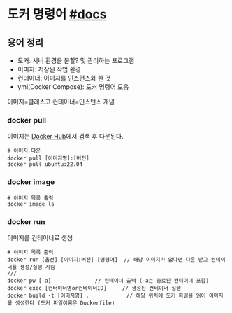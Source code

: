 # 도커 명령어 [#docs](https://docs.docker.com/engine/reference/commandline/cli/)

## 용어 정리
- 도커: 서버 환경을 분할? 및 관리하는 프로그램
- 이미지: 저장된 작업 환경
- 컨테이너: 이미지를 인스턴스화 한 것
- yml(Docker Compose): 도커 명령어 모음

이미지=클래스고 컨테이너=인스턴스 개념

### docker pull
이미지는 [Docker Hub](https://hub.docker.com/)에서 검색 후 다운된다.
```
# 이미지 다운
docker pull [이미지명]:[버전]
docker pull ubuntu:22.04
```

### docker image
```
# 이미지 목록 출력
docker image ls
```

### docker run
이미지를 컨테이너로 생성
```
# 이미지 목록 출력
docker run [옵션] [이미지:버전] [명령어]	// 해당 이미지가 없다면 다운 받고 컨테이너를 생성/실행 시킴
///
docker pw [-a]				// 컨테이너 출력 (-a는 종료된 컨터이너 포함)
docker exec [컨터이너명or컨테이너ID]		// 생성된 컨테이너 실행
docker build -t [이미지명] .			// 해당 위치에 도커 파일을 읽어 이미지를 생성한다 (도커 파일이름은 Dockerfile)
```
